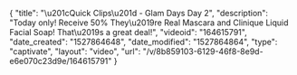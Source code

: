 {
    "title": "\u201cQuick Clips\u201d - Glam Days Day 2",
    "description": "Today only! Receive 50% They\u2019re Real Mascara and Clinique Liquid Facial Soap! That\u2019s a great deal!",
    "videoid": "164615791",
    "date_created": "1527864648",
    "date_modified": "1527864864",
    "type": "captivate",
    "layout": "video",
    "url": "\/v\/8b859103-6129-46f8-8e9d-e6e070c23d9e\/164615791"
}